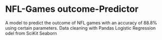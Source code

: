 # NFL-Games outcome-Predictor
A model to predict the outcome of NFL games with an accuracy of 88.8% using certain parameters. 
Data cleaning with Pandas
Logistic Regression odel from SciKit
Seaborn

